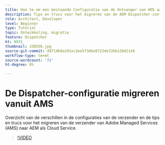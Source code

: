 ```yaml
---
title: Hoe te om een bestaande Configuratie van de Ontvanger van AMS aan AEM als Cloud Service te migreren
description: Tips en trucs voor het migreren van de AEM Dispatcher-configuratie van Adobe Managed Services (AMS) naar AEM als Cloud Service.
role: Architect, Developer
level: Beginner
type: Tutorial
topic: Ontwikkeling, migratie
feature: Dispatcher
kt: 6931
thumbnail: 330556.jpg
source-git-commit: d9714b9a291ec3ee5f3dba9723de72bb120d2149
workflow-type: tm+mt
source-wordcount: '72'
ht-degree: 0%

---
```



# De Dispatcher-configuratie migreren vanuit AMS

Overzicht van de verschillen in de configuraties van de verzender en de tips en trucs voor het migreren van de verzender van Adobe Managed Services (AMS) naar AEM als Cloud Service.

>[!VIDEO](https://video.tv.adobe.com/v/330556/?quality=12&learn=on)
